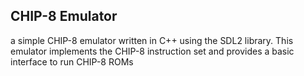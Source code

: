 ## CHIP-8 Emulator
a simple CHIP-8 emulator written in C++ using the SDL2 library. This emulator implements the CHIP-8 instruction set and provides a basic interface to run CHIP-8 ROMs
